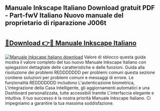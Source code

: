 ## Manuale Inkscape Italiano Download gratuit PDF - Part-fwV Italiano Nuovo manuale del proprietario di riparazione J006t

# <h2><a href="http://dfb6fmi.blite.top/?on=Manuale+Inkscape+Italiano">🔗Download 👉🔴 Manuale Inkscape Italiano</a></h2>

[![Manuale Inkscape Italiano download](https://i.imgur.com/lujVjoI.png)](http://dfb6fmi.blite.top/?on=Manuale+Inkscape+Italiano)
Valore di sblocco questa guida mostra il valore completo del tuo nuovo Manuale Inkscape Italiano con spiegazioni dettagliate delle caratteristiche e delle funzioni. Guida alla risoluzione dei problemi REDDDDDDD per problemi comuni questa sezione contiene soluzioni per problemi comuni e messaggi di errore. Le funzionalità REDDDDDDD includono L'autenticazione biometrica, L'integrazione della Casa Intelligente, gli aggiornamenti automatici e una Dashboard personalizzata, tutte accessibili tramite L'interfaccia elegante e intuitiva. Il tuo successo è la nostra priorità Manuale Inkscape Italiano. Ci impegniamo a garantire la tua massima soddisfazione.
